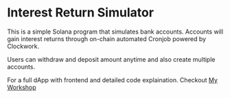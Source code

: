 # Interest Return Simulator
This is a simple Solana program that simulates bank accounts. 
Accounts will gain interest returns through on-chain automated Cronjob powered by Clockwork.

Users can withdraw and deposit amount anytime and also create multiple accounts.

For a full dApp with frontend and detailed code explaination. Checkout [My Workshop](https://github.com/GitBolt/solana-bank-workshop)
